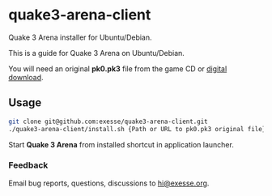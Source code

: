 # quake3-arena-client
Quake 3 Arena installer for Ubuntu/Debian.

This is a guide for Quake 3 Arena on Ubuntu/Debian.

You will need an original **pk0.pk3** file from the game CD or [digital](https://github.com/nrempel/q3-server/raw/master/baseq3/pak0.pk3) [download](http://game.pioneernet.ru/dl/q3/files/pk3/pak0.pk3).

## Usage 
```bash
git clone git@github.com:exesse/quake3-arena-client.git
./quake3-arena-client/install.sh {Path or URL to pk0.pk3 original file}
```

Start **Quake 3 Arena** from installed shortcut in application launcher. 

### Feedback
Email bug reports, questions, discussions to [hi@exesse.org](mailto:hi@exesse.org).
